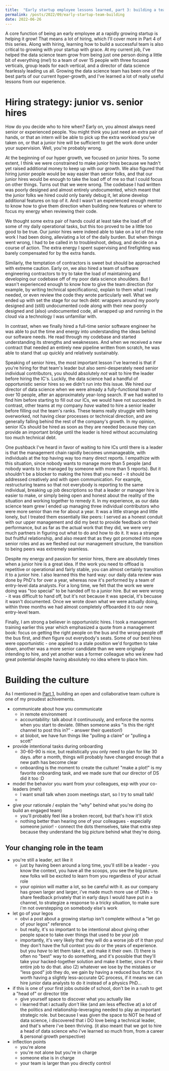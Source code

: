 ```yaml
---
title:  "Early startup employee lessons learned, part 3: building a team"
permalink: /posts/2022/09/early-startup-team-building
date: 2022-06-26
---
```


A core function of being an early employee at a rapidly growing startup is helping it grow!
That means a lot of hiring, which I'll cover more in Part 4 of this series.
Along with hiring, learning how to build a successful team is also critical to growing with your startup with grace.
At my current job, I've helped the data science team grow from being just one person doing a little bit of everything (me!) to a team of over 15 people with three focused verticals, group leads for each vertical, and a director of data science fearlessly leading us all.
Growing the data science team has been one of the best parts of our current hyper-growth, and I've learned a lot of really useful lessons from our experience.

# Hiring strategy: junior vs. senior hires

How do you decide who to hire when?
Early on, you almost always need senior or experienced people.
You might think you just need an extra pair of hands, or that an intern will be able to pick up the extra workload you've taken on, or that a junior hire will be sufficient to get the work done under your supervision. 
Well, you're probably wrong.

At the beginning of our hyper growth, we focused on junior hires. 
To some extent, I think we were constrained to make junior hires because we hadn't yet raised additional money to keep up with our growth.
We also figured that hiring junior people would be way easier than senior folks, and that our junior hires would be enough to take the load off of me so that I could focus on other things.
Turns out that we were wrong.
The codebase I had written was poorly designed and almost entirely undocumented, which meant that the junior folks we hired could only barely debug it, let alone develop additional features on top of it.
And I wasn't an experienced enough mentor to know how to give them direction when building new features or where to focus my energy when reviewing their code.

We thought some extra pair of hands could at least take the load off of some of my daily operational tasks, but this too proved to be a little too good to be true.
Our junior hires were indeed able to take on a lot of the rote work I had been doing, alleviating a lot of the daily burden.
But when things went wrong, I had to be called in to troubleshoot, debug, and decide on a course of action.
The extra energy I spent supervising and firefighting was barely compensated for by the extra hands.

Similarly, the temptation of contractors is sweet but should be approached with extreme caution.
Early on, we also hired a team of software engineering contractors to try to take the load of maintaining and developing our codebase off of my poor data science shoulders.
But I wasn't experienced enough to know how to give the team direction (for example, by writing technical specifications), explain to them what I really needed, or even review the code they wrote particularly well.
What we ended up with set the stage for our tech debt: wrappers around my poorly designed and (still) undocumented code along with their new poorly designed and (also) undocumented code, all wrapped up and running in the cloud via a technology I was unfamiliar with.

In contrast, when we finally hired a full-time senior software engineer he was able to put the time and energy into understanding the ideas behind our software needs. He read through my codebase and started understanding its strengths and weaknesses.
And when we received a new contract that needed an entirely new pipeline written from scratch, he was able to stand that up quickly and relatively sustainably. 

Speaking of senior hires, the most important lesson I've learned is that if you're hiring for that team's leader but also semi-desperately need senior individual contributors, you should absolutely _not_ wait to hire the leader before hiring the IC's.
Luckily, the data science had a handful of opportunistic senior hires so we didn't run into this issue.
We hired our director of data science when we were already a fully-functional team of over 10 people, after an approximately year-long search.
If we had waited to find him before starting to fill out our ICs, we would have not succeeded.
In contrast, other teams at my company _have_ waited to hire a senior leader before filling out the team's ranks.
These teams really struggle with being overworked, not having clear processes or technical direction, and are generally falling behind the rest of the company's growth. 
In my opinion, senior ICs should be hired as soon as they are needed because they can provide an important bridge until the leader is hired without accumulating too much technical debt.

One pushback I've heard in favor of waiting to hire ICs until there is a leader is that the management chain rapidly becomes unmanageable, with individuals at the top having way too many direct reports.
I empathize with this situation, since nobody wants to manage more than 5 people (and nobody wants to be managed by someone with more than 5 reports).
But it shouldn't be a blocker to making the hires that you need - it should be addressed creatively and with open communication.
For example, restructuring teams so that not everybody is reporting to the same individual, breaking up job descriptions so that a leader or manager hire is easier to make, or simply being open and honest about the reality of the situation and working together to remedy it.
In my experience, as our data science team grew I ended up managing three individual contributors who were more senior than me for about a year.
It was a little strange and little lonely, but I treated them essentially like peers: I served as a honest conduit with our upper management and did my best to provide feedback on their performance, but as far as the actual work that they did, we were very much partners in figuring out what to do and how to do it.
It was a strange but fruitful relationship, and also meant that as they got promoted into more senior roles and as we fleshed out our management structure, the transition to being peers was extremely seamless.

Despite my energy and passion for senior hires, there are absolutely times when a junior hire is a great idea.
If the work you need to offload is repetitive or operational and fairly stable, you can almost certainly transition it to a junior hire.
I also learned this the hard way: our daily data review was done by PhD's for over a year, whereas now it's performed by a team of entry-level data analysts.
For a long time, we felt that the work we were doing was "too special" to be handed off to a junior hire.
But we were wrong - it was difficult to hand off, but it's not because it was special, it's becuase it wasn't documented.
Once we wrote down what we were actually doing, within three months we had almost completely offboarded it to our new entry-level team.

Finally, I am strong a believer in opportunistic hires.
I took a management training earlier this year which emphasized a quote from a management book: focus on getting the right people on the bus and the wrong people off the bus first, and _then_ figure out everybody's seats.
Some of our best hires were opportunistic - one applied to a stale position we'd forgotten to take down, another was a more senior candidate than we were originally intending to hire, and yet another was a former colleague who we knew had great potential despite having absolutely no idea where to place him. 

# Building the culture

As I mentioned in [Part 1](/posts/2022/11/early-startup-employee-change), building an open and collaborative team culture is one of my proudest achivements. 

- communicate about how you communicate
  - in remote environment
  - accountability: talk about it continuously, and enforce the norms when you start to deviate. (When someone asks "is this the right channel to post this in?" - answer their question!)
  - at biobot, we have fun things like "pulling a claire" or "pulling a scott"
- provide intentional tasks during onboarding
  - 30-60-90 is nice, but realistically you only need to plan for like 30 days. after a month, things will probably have changed enough that a new path has become clear
  - onboarding is the moment to create the culture! "make a plot!" is my favorite onboarding task, and we made sure that our director of DS did it too :D
- model the behavior you want from your colleagues, esp with your co-leaders (meh)
  - I want small talk when zoom meetings start, so I try to small talk!
  -
- give your rationale / explain the "why" behind what you're doing (to build an engaged team)
  - you'll probably feel like a broken record, but that's how it'll stick
  - nothing better than hearing one of your colleagues - especially someone junior! - connect the dots themselves, take that extra step because they understand the big picture behind what they're doing.

## Your changing role in the team

- you're still a leader, act like it
  - just by having been around a long time, you'll still be a leader - you know the context, you have all the scoops, you see the big picture. new folks will be excited to learn from you regardless of your actual role
  - your opinion will matter a lot, so be careful with it. as our company has grown larger and larger, i've made much more use of DMs - to share feedback  privately that in early days I would have put in a channel, to strategize a response to a tricky situation, to make sure i'm not overstepping on somebody else's work
- let go of your legos
  - obvi a post about a growing startup isn't complete without a "let go of your legos" reference
  - but really, it's so important to be intentional about giving other people space to take over things that used to be your job
  - importantly, it's very likely that they will do a worse job of it than you! they don't have the full context you do or the years of experience. but you *have* to let them take it, and make it their own. (1) there is often no "best" way to do something, and it's possible that they'll take your hacked-together solution and make it better, since it's their entire job to do that. also (2) whatever we lose by the mistakes or "less good" job they do, we gain by having a reduced bus factor. it's worth having a slightly less-accurate QC process, if it means we can hire junior data analysts to do it instead of a physics PhD...
- if this is one of your first jobs outside of school, don't be in a rush to get a "head of" or director title
  - give yourself space to discover what you actually like
  - i learned that i actually *don't* like (and am less effective at) a lot of the politics and relationship-leveraging needed to play an important strategic role. but because I was given the space to NOT be head of data science, i discovered that i DO love being a technical leader, and that's where i've been thriving. (it also meant that we got to hire a head of data science who i've learned so much from, from a career & personal growth perspective)
- inflection points
  - you're alone
  - you're not alone but you're in charge
  - someone else is in charge
  - your team is larger than you directly control
